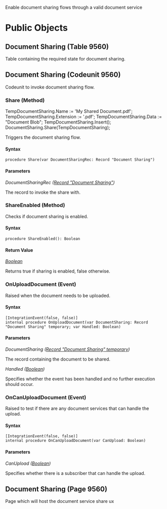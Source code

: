 Enable document sharing flows through a valid document service
# Public Objects
## Document Sharing (Table 9560)

 Table containing the required state for document sharing.
 


## Document Sharing (Codeunit 9560)

 Codeunit to invoke document sharing flow.
 

### Share (Method) <a name="Share"></a> 

  TempDocumentSharing.Name := 'My Shared Document.pdf';
  TempDocumentSharing.Extension := '.pdf';
  TempDocumentSharing.Data := "Document Blob";
  TempDocumentSharing.Insert();
  DocumentSharing.Share(TempDocumentSharing);
 


 Triggers the document sharing flow.
 

#### Syntax
```
procedure Share(var DocumentSharingRec: Record "Document Sharing")
```
#### Parameters
*DocumentSharingRec ([Record "Document Sharing"]())* 

The record to invoke the share with.

### ShareEnabled (Method) <a name="ShareEnabled"></a> 

 Checks if document sharing is enabled.
 

#### Syntax
```
procedure ShareEnabled(): Boolean
```
#### Return Value
*[Boolean](https://docs.microsoft.com/en-us/dynamics365/business-central/dev-itpro/developer/methods-auto/boolean/boolean-data-type)*

Returns true if sharing is enabled, false otherwise.
### OnUploadDocument (Event) <a name="OnUploadDocument"></a> 

 Raised when the document needs to be uploaded.
 

#### Syntax
```
[IntegrationEvent(false, false)]
internal procedure OnUploadDocument(var DocumentSharing: Record "Document Sharing" temporary; var Handled: Boolean)
```
#### Parameters
*DocumentSharing ([Record "Document Sharing" temporary]())* 

The record containing the document to be shared.

*Handled ([Boolean](https://docs.microsoft.com/en-us/dynamics365/business-central/dev-itpro/developer/methods-auto/boolean/boolean-data-type))* 

Specifies whether the event has been handled and no further execution should occur.

### OnCanUploadDocument (Event) <a name="OnCanUploadDocument"></a> 

 Raised to test if there are any document services that can handle the upload.
 

#### Syntax
```
[IntegrationEvent(false, false)]
internal procedure OnCanUploadDocument(var CanUpload: Boolean)
```
#### Parameters
*CanUpload ([Boolean](https://docs.microsoft.com/en-us/dynamics365/business-central/dev-itpro/developer/methods-auto/boolean/boolean-data-type))* 

Specifies whether there is a subscriber that can handle the upload.


## Document Sharing (Page 9560)

 Page which will host the document service share ux
 

